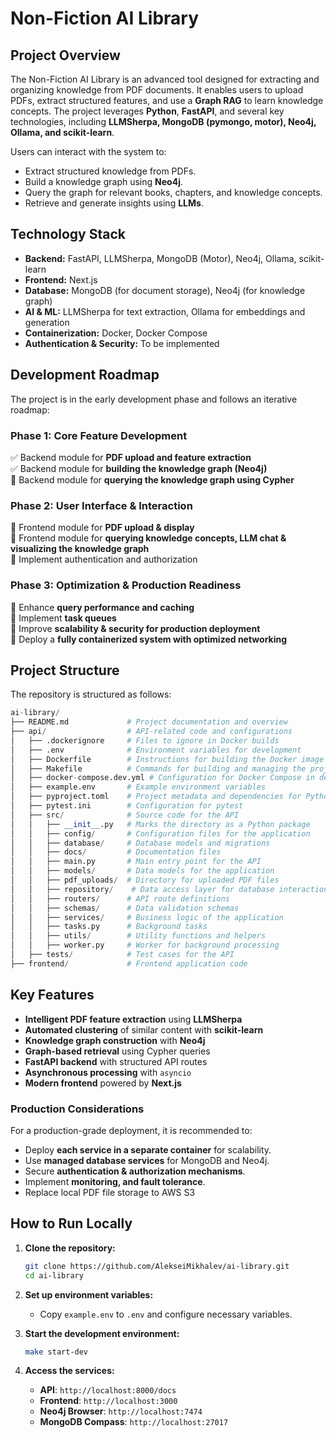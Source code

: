 # **Non-Fiction AI Library**

## **Project Overview**  

The Non-Fiction AI Library is an advanced tool designed for extracting and organizing knowledge from PDF documents. It enables users to upload PDFs, extract structured features, and use a **Graph RAG** to learn knowledge concepts. The project leverages **Python**, **FastAPI**, and several key technologies, including **LLMSherpa, MongoDB (pymongo, motor), Neo4j, Ollama, and scikit-learn**.  

Users can interact with the system to:  
- Extract structured knowledge from PDFs.  
- Build a knowledge graph using **Neo4j**.  
- Query the graph for relevant books, chapters, and knowledge concepts.  
- Retrieve and generate insights using **LLMs**.  

## **Technology Stack**  

- **Backend:** FastAPI, LLMSherpa, MongoDB (Motor), Neo4j, Ollama, scikit-learn  
- **Frontend:** Next.js  
- **Database:** MongoDB (for document storage), Neo4j (for knowledge graph)  
- **AI & ML:** LLMSherpa for text extraction, Ollama for embeddings and generation 
- **Containerization:** Docker, Docker Compose  
- **Authentication & Security:** To be implemented  

## **Development Roadmap**  

The project is in the early development phase and follows an iterative roadmap:  

### **Phase 1: Core Feature Development**  
✅ Backend module for **PDF upload and feature extraction**  
✅ Backend module for **building the knowledge graph (Neo4j)**  
🔲 Backend module for **querying the knowledge graph using Cypher**  

### **Phase 2: User Interface & Interaction**  
🔲 Frontend module for **PDF upload & display**  
🔲 Frontend module for **querying knowledge concepts, LLM chat & visualizing the knowledge graph**  
🔲 Implement authentication and authorization  

### **Phase 3: Optimization & Production Readiness**  
🔲 Enhance **query performance and caching**  
🔲 Implement **task queues**  
🔲 Improve **scalability & security for production deployment**  
🔲 Deploy a **fully containerized system with optimized networking**  

## **Project Structure**  

The repository is structured as follows:  

```python
ai-library/
├── README.md             # Project documentation and overview
├── api/                  # API-related code and configurations
│   ├── .dockerignore     # Files to ignore in Docker builds
│   ├── .env              # Environment variables for development
│   ├── Dockerfile        # Instructions for building the Docker image
│   ├── Makefile          # Commands for building and managing the project
│   ├── docker-compose.dev.yml # Configuration for Docker Compose in development
│   ├── example.env       # Example environment variables
│   ├── pyproject.toml    # Project metadata and dependencies for Python
│   ├── pytest.ini        # Configuration for pytest
│   ├── src/              # Source code for the API
│   │   ├── __init__.py   # Marks the directory as a Python package
│   │   ├── config/       # Configuration files for the application
│   │   ├── database/     # Database models and migrations
│   │   ├── docs/         # Documentation files
│   │   ├── main.py       # Main entry point for the API
│   │   ├── models/       # Data models for the application
│   │   ├── pdf_uploads/  # Directory for uploaded PDF files
│   │   ├── repository/    # Data access layer for database interactions
│   │   ├── routers/      # API route definitions
│   │   ├── schemas/      # Data validation schemas
│   │   ├── services/     # Business logic of the application
│   │   ├── tasks.py      # Background tasks
│   │   ├── utils/        # Utility functions and helpers
│   │   ├── worker.py     # Worker for background processing
│   ├── tests/            # Test cases for the API
├── frontend/             # Frontend application code
```

## **Key Features**  

- **Intelligent PDF feature extraction** using **LLMSherpa**  
- **Automated clustering** of similar content with **scikit-learn**  
- **Knowledge graph construction** with **Neo4j**  
- **Graph-based retrieval** using Cypher queries  
- **FastAPI backend** with structured API routes  
- **Asynchronous processing** with `asyncio`  
- **Modern frontend** powered by **Next.js**   

### **Production Considerations**  

For a production-grade deployment, it is recommended to:  
- Deploy **each service in a separate container** for scalability.  
- Use **managed database services** for MongoDB and Neo4j.  
- Secure **authentication & authorization mechanisms**.  
- Implement **monitoring, and fault tolerance**.  
- Replace local PDF file storage to AWS S3

## **How to Run Locally**  

1. **Clone the repository:**  

   ```sh
   git clone https://github.com/AlekseiMikhalev/ai-library.git
   cd ai-library
   ```

2. **Set up environment variables:**  
   - Copy `example.env` to `.env` and configure necessary variables.  

3. **Start the development environment:**  

   ```sh
   make start-dev
   ```

4. **Access the services:**  
   - **API**: `http://localhost:8000/docs`  
   - **Frontend**: `http://localhost:3000`  
   - **Neo4j Browser**: `http://localhost:7474`  
   - **MongoDB Compass**: `http://localhost:27017`
